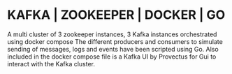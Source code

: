 # KAFKA | ZOOKEEPER | DOCKER | GO

A multi cluster of 3 zookeeper instances, 3 Kafka instances orchestrated using docker compose
The different producers and consumers to simulate sending of messages, logs and events have been scripted using Go.
Also included in the docker compose file is a Kafka UI by Provectus for Gui to interact with the Kafka cluster.
